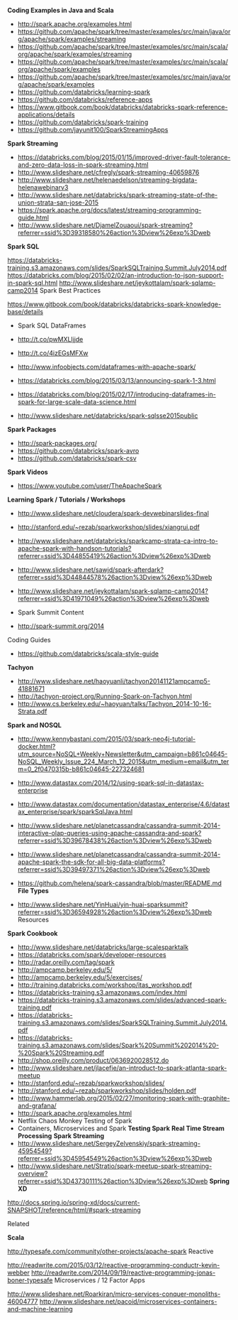 **Coding Examples in Java and Scala**

* http://spark.apache.org/examples.html
* https://github.com/apache/spark/tree/master/examples/src/main/java/org/apache/spark/examples/streaming
* https://github.com/apache/spark/tree/master/examples/src/main/scala/org/apache/spark/examples/streaming
* https://github.com/apache/spark/tree/master/examples/src/main/scala/org/apache/spark/examples
* https://github.com/apache/spark/tree/master/examples/src/main/java/org/apache/spark/examples
* https://github.com/databricks/learning-spark
* https://github.com/databricks/reference-apps
* https://www.gitbook.com/book/databricks/databricks-spark-reference-applications/details
* https://github.com/databricks/spark-training
* https://github.com/jayunit100/SparkStreamingApps

**Spark Streaming**

* https://databricks.com/blog/2015/01/15/improved-driver-fault-tolerance-and-zero-data-loss-in-spark-streaming.html
* http://www.slideshare.net/cfregly/spark-streaming-40659876
* http://www.slideshare.net/helenaedelson/streaming-bigdata-helenawebinarv3
* http://www.slideshare.net/databricks/spark-streaming-state-of-the-union-strata-san-jose-2015
* https://spark.apache.org/docs/latest/streaming-programming-guide.html
* http://www.slideshare.net/DjamelZouaoui/spark-streaming?referrer=ssid%3D39318580%26action%3Dview%26exp%3Dweb

**Spark SQL**

https://databricks-training.s3.amazonaws.com/slides/SparkSQLTraining.Summit.July2014.pdf
https://databricks.com/blog/2015/02/02/an-introduction-to-json-support-in-spark-sql.html
http://www.slideshare.net/jeykottalam/spark-sqlamp-camp2014
Spark Best Practices

https://www.gitbook.com/book/databricks/databricks-spark-knowledge-base/details

* Spark SQL DataFrames

* http://t.co/pwMXLljjde
* http://t.co/4izEGsMFXw
* http://www.infoobjects.com/dataframes-with-apache-spark/
* https://databricks.com/blog/2015/03/13/announcing-spark-1-3.html
* https://databricks.com/blog/2015/02/17/introducing-dataframes-in-spark-for-large-scale-data-science.html
* http://www.slideshare.net/databricks/spark-sqlsse2015public

**Spark Packages**

* http://spark-packages.org/
* https://github.com/databricks/spark-avro
* https://github.com/databricks/spark-csv

**Spark Videos**

* https://www.youtube.com/user/TheApacheSpark



**Learning Spark / Tutorials / Workshops**

* http://www.slideshare.net/cloudera/spark-devwebinarslides-final
* http://stanford.edu/~rezab/sparkworkshop/slides/xiangrui.pdf
* http://www.slideshare.net/databricks/sparkcamp-strata-ca-intro-to-apache-spark-with-handson-tutorials?referrer=ssid%3D44855419%26action%3Dview%26exp%3Dweb
* http://www.slideshare.net/sawjd/spark-afterdark?referrer=ssid%3D44844578%26action%3Dview%26exp%3Dweb
* http://www.slideshare.net/jeykottalam/spark-sqlamp-camp2014?referrer=ssid%3D41971049%26action%3Dview%26exp%3Dweb
* Spark Summit Content

* http://spark-summit.org/2014

Coding Guides

* https://github.com/databricks/scala-style-guide

**Tachyon**

* http://www.slideshare.net/haoyuanli/tachyon20141121ampcamp5-41881671
* http://tachyon-project.org/Running-Spark-on-Tachyon.html
* http://www.cs.berkeley.edu/~haoyuan/talks/Tachyon_2014-10-16-Strata.pdf

**Spark and NOSQL**

* http://www.kennybastani.com/2015/03/spark-neo4j-tutorial-docker.html?utm_source=NoSQL+Weekly+Newsletter&utm_campaign=b861c04645-NoSQL_Weekly_Issue_224_March_12_2015&utm_medium=email&utm_term=0_2f0470315b-b861c04645-227324681
* http://www.datastax.com/2014/12/using-spark-sql-in-datastax-enterprise
* http://www.datastax.com/documentation/datastax_enterprise/4.6/datastax_enterprise/spark/sparkSqlJava.html
* http://www.slideshare.net/planetcassandra/cassandra-summit-2014-interactive-olap-queries-using-apache-cassandra-and-spark?referrer=ssid%3D39678438%26action%3Dview%26exp%3Dweb
* http://www.slideshare.net/planetcassandra/cassandra-summit-2014-apache-spark-the-sdk-for-all-big-data-platforms?referrer=ssid%3D39497371%26action%3Dview%26exp%3Dweb
* https://github.com/helena/spark-cassandra/blob/master/README.md
**File Types**

* http://www.slideshare.net/YinHuai/yin-huai-sparksummit?referrer=ssid%3D36594928%26action%3Dview%26exp%3Dweb
Resources

**Spark Cookbook**

* http://www.slideshare.net/databricks/large-scalesparktalk
* https://databricks.com/spark/developer-resources
* http://radar.oreilly.com/tag/spark
* http://ampcamp.berkeley.edu/5/
* http://ampcamp.berkeley.edu/5/exercises/
* http://training.databricks.com/workshop/itas_workshop.pdf
* https://databricks-training.s3.amazonaws.com/index.html
* https://databricks-training.s3.amazonaws.com/slides/advanced-spark-training.pdf
* https://databricks-training.s3.amazonaws.com/slides/SparkSQLTraining.Summit.July2014.pdf
* https://databricks-training.s3.amazonaws.com/slides/Spark%20Summit%202014%20-%20Spark%20Streaming.pdf
* http://shop.oreilly.com/product/0636920028512.do
* http://www.slideshare.net/jlacefie/an-introduct-to-spark-atlanta-spark-meetup
* http://stanford.edu/~rezab/sparkworkshop/slides/
* http://stanford.edu/~rezab/sparkworkshop/slides/holden.pdf
* http://www.hammerlab.org/2015/02/27/monitoring-spark-with-graphite-and-grafana/
* http://spark.apache.org/examples.html
* Netflix Chaos Monkey Testing of Spark
* Containers, Microservices and Spark
**Testing Spark**
**Real Time Stream Processing**
**Spark Streaming**
* http://www.slideshare.net/SergeyZelvenskiy/spark-streaming-45954549?referrer=ssid%3D45954549%26action%3Dview%26exp%3Dweb
* http://www.slideshare.net/Stratio/spark-meetup-spark-streaming-overview?referrer=ssid%3D43730111%26action%3Dview%26exp%3Dweb
**Spring XD**

http://docs.spring.io/spring-xd/docs/current-SNAPSHOT/reference/html/#spark-streaming

Related

**Scala**

http://typesafe.com/community/other-projects/apache-spark
Reactive

http://readwrite.com/2015/03/12/reactive-programming-conductr-kevin-webber
http://readwrite.com/2014/09/19/reactive-programming-jonas-boner-typesafe
Microservices / 12 Factor Apps

http://www.slideshare.net/Roarkiran/micro-services-conquer-monoliths-46004777
http://www.slideshare.net/pacoid/microservices-containers-and-machine-learning


